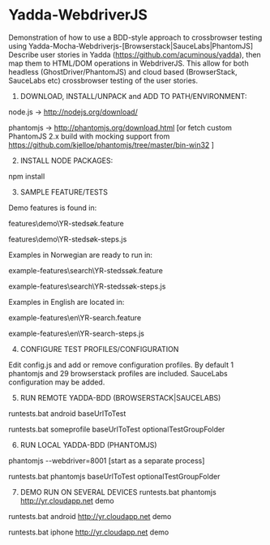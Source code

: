﻿Yadda-WebdriverJS
=================

Demonstration of how to use a BDD-style approach to crossbrowser testing using Yadda-Mocha-Webdriverjs-[Browserstack|SauceLabs|PhantomJS]
Describe user stories in Yadda (https://github.com/acuminous/yadda), then map them to HTML/DOM operations in WebdriverJS. 
This allow for both headless (GhostDriver/PhantomJS) and cloud based (BrowserStack, SauceLabs etc) crossbrowser testing of the user stories.

1. DOWNLOAD, INSTALL/UNPACK and ADD TO PATH/ENVIRONMENT:

 node.js ->  http://nodejs.org/download/
 
 phantomjs -> http://phantomjs.org/download.html [or fetch custom PhantomJS 2.x build with mocking support from https://github.com/kjelloe/phantomjs/tree/master/bin-win32 ]
  
2. INSTALL NODE PACKAGES:

 npm install

3. SAMPLE FEATURE/TESTS 

 Demo features is found in:

  features\demo\YR-stedsøk.feature 
 
  features\demo\YR-stedsøk-steps.js

 Examples in Norwegian are ready to run in:

  example-features\search\YR-stedssøk.feature 
 
  example-features\search\YR-stedssøk-steps.js
 
 Examples in English are located in:
 
  example-features\en\YR-search.feature
  
  example-features\en\YR-search-steps.js

4. CONFIGURE TEST PROFILES/CONFIGURATION

 Edit config.js and add or remove configuration profiles. By default 1 phantomjs and 29 browserstack profiles are included. SauceLabs configuration may be added.
    
5. RUN REMOTE YADDA-BDD (BROWSERSTACK|SAUCELABS)

 runtests.bat android baseUrlToTest
 
 runtests.bat someprofile baseUrlToTest optionalTestGroupFolder

6. RUN LOCAL YADDA-BDD (PHANTOMJS)

 phantomjs --webdriver=8001 [start as a separate process]
 
 runtests.bat phantomjs baseUrlToTest optionalTestGroupFolder           
 
 7. DEMO RUN ON SEVERAL DEVICES
 runtests.bat phantomjs http://yr.cloudapp.net demo
 
 runtests.bat android http://yr.cloudapp.net demo
 
 runtests.bat iphone http://yr.cloudapp.net demo
 